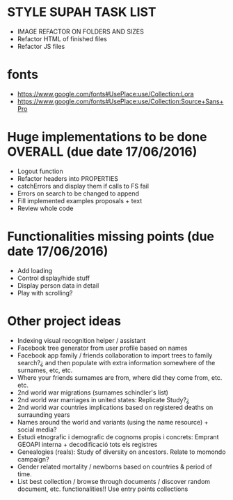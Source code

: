# STYLE SUPAH TASK LIST
- IMAGE REFACTOR ON FOLDERS AND SIZES
- Refactor HTML of finished files
- Refactor JS files

# fonts
- https://www.google.com/fonts#UsePlace:use/Collection:Lora
- https://www.google.com/fonts#UsePlace:use/Collection:Source+Sans+Pro

# Huge implementations to be done OVERALL (due date 17/06/2016)
- Logout function
- Refactor headers into PROPERTIES
- catchErrors and display them if calls to FS fail
- Errors on search to be changed to append
- Fill implemented examples proposals + text
- Review whole code

# Functionalities missing points (due date 17/06/2016)
- Add loading
- Control display/hide stuff
- Display person data in detail
- Play with scrolling?

# Other project ideas
- Indexing visual recognition helper / assistant
- Facebook tree generator from user profile based on names
- Facebook app family / friends collaboration to import trees to family search?¿
  and then populate with extra information somewhere of the surnames, etc, etc.
- Where your friends surnames are from, where did they come from, etc. etc.
- 2nd world war migrations (surnames schindler's list)
- 2nd world war marriages in united states: Replicate Study?¿
- 2nd world war countries implications based on registered deaths on surraunding
  years
- Names around the world and variants (using the name resource) + social media?
- Estudi etnografic i demografic de cognoms propis i concrets: Emprant GEOAPI interna + decodificació tots els registres
- Genealogies (reals): Study of diversity on ancestors. Relate to momondo campaign?
- Gender related mortality / newborns based on countries & period of time.
- List best collection / browse through documents / discover random document, etc. functionalities!! Use entry points collections
